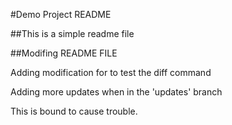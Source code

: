#Demo Project README

##This is a simple readme file

##Modifing README FILE

Adding modification for to test the diff command

Adding more updates when in the 'updates' branch

This is bound to cause trouble.